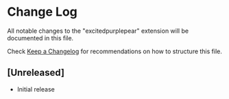 # Change Log

All notable changes to the "excitedpurplepear" extension will be documented in this file.

Check [Keep a Changelog](http://keepachangelog.com/) for recommendations on how to structure this file.

## [Unreleased]

- Initial release